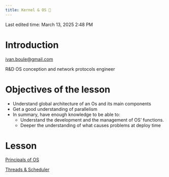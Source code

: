 ```yaml
---
title: Kernel & OS 💽
---
```

Last edited time: March 13, 2025 2:48 PM

# Introduction

[ivan.boule@gmail.com](mailto:ivan.boule@gmail.com)

R&D OS conception and network protocols engineer

[](https://moodle.epita.fr/course/view.php?id=3996)

# Objectives of the lesson

- Understand global architecture of an Os and its main components
- Get a good understanding of parallelism
- In summary, have enough knowledge to be able to:
    - Understand the development and the management of OS’ functions.
    - Deeper the understanding of what causes problems at deploy time

# Lesson

[Principals of OS](Kernel%20&%20OS/Principals%20of%20OS.md)

[Threads & Scheduler](Kernel%20&%20OS/Threads%20&%20Scheduler.md)
